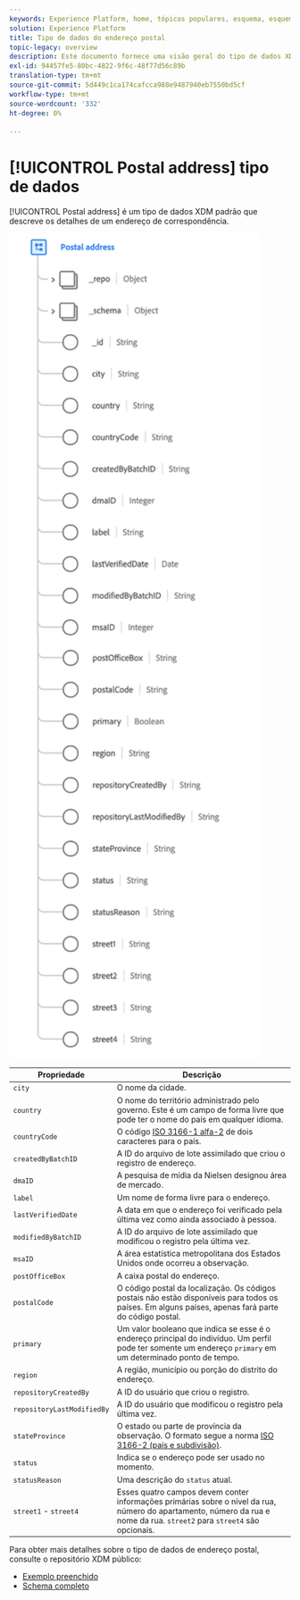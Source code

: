 ```yaml
---
keywords: Experience Platform, home, tópicos populares, esquema, esquema, XDM, campos, esquemas, esquemas, endereço, xdm:endereço, tipo de dados, tipo de dados, tipo de dados;
solution: Experience Platform
title: Tipo de dados do endereço postal
topic-legacy: overview
description: Este documento fornece uma visão geral do tipo de dados XDM de Endereço Postal.
exl-id: 94457fe5-80bc-4822-9f6c-48f77d56c89b
translation-type: tm+mt
source-git-commit: 5d449c1ca174cafcca988e9487940eb7550bd5cf
workflow-type: tm+mt
source-wordcount: '332'
ht-degree: 0%

---
```


# [!UICONTROL Postal address] tipo de dados

[!UICONTROL Postal address] é um tipo de dados XDM padrão que descreve os detalhes de um endereço de correspondência.

<img src="../images/data-types/postal-address.png" width="450" /><br />

| Propriedade | Descrição |
| --- | --- |
| `city` | O nome da cidade. |
| `country` | O nome do território administrado pelo governo. Este é um campo de forma livre que pode ter o nome do país em qualquer idioma. |
| `countryCode` | O código <a href="https://datahub.io/core/country-list">ISO 3166-1 alfa-2</a> de dois caracteres para o país. |
| `createdByBatchID` | A ID do arquivo de lote assimilado que criou o registro de endereço. |
| `dmaID` | A pesquisa de mídia da Nielsen designou área de mercado. |
| `label` | Um nome de forma livre para o endereço. |
| `lastVerifiedDate` | A data em que o endereço foi verificado pela última vez como ainda associado à pessoa. |
| `modifiedByBatchID` | A ID do arquivo de lote assimilado que modificou o registro pela última vez. |
| `msaID` | A área estatística metropolitana dos Estados Unidos onde ocorreu a observação. |
| `postOfficeBox` | A caixa postal do endereço. |
| `postalCode` | O código postal da localização. Os códigos postais não estão disponíveis para todos os países. Em alguns países, apenas fará parte do código postal. |
| `primary` | Um valor booleano que indica se esse é o endereço principal do indivíduo. Um perfil pode ter somente um endereço `primary` em um determinado ponto de tempo. |
| `region` | A região, município ou porção do distrito do endereço. |
| `repositoryCreatedBy` | A ID do usuário que criou o registro. |
| `repositoryLastModifiedBy` | A ID do usuário que modificou o registro pela última vez. |
| `stateProvince` | O estado ou parte de província da observação. O formato segue a norma [ISO 3166-2 (país e subdivisão)](http://www.unece.org/cefact/locode/subdivisions.html). |
| `status` | Indica se o endereço pode ser usado no momento. |
| `statusReason` | Uma descrição do `status` atual. |
| `street1` - `street4` | Esses quatro campos devem conter informações primárias sobre o nível da rua, número do apartamento, número da rua e nome da rua. `street2` para  `street4` são opcionais. |

Para obter mais detalhes sobre o tipo de dados de endereço postal, consulte o repositório XDM público:

* [Exemplo preenchido](https://github.com/adobe/xdm/blob/master/components/datatypes/address.example.1.json)
* [Schema completo](https://github.com/adobe/xdm/blob/master/components/datatypes/address.schema.json)
